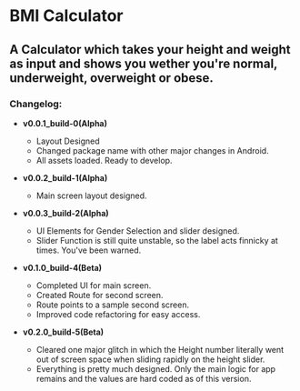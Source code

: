 # **BMI Calculator**
## A Calculator which takes your height and weight as input and shows you wether you're normal, underweight, overweight or obese.

### Changelog:

- **v0.0.1_build-0(Alpha)**
    - Layout Designed
    - Changed package name with other major changes in Android.
    - All assets loaded. Ready to develop.

- **v0.0.2_build-1(Alpha)**
    - Main screen layout designed.

- **v0.0.3_build-2(Alpha)**
    - UI Elements for Gender Selection and slider designed. 
    - Slider Function is still quite unstable, so the label acts finnicky at times. You've been warned.

- **v0.1.0_build-4(Beta)**
    - Completed UI for main screen.
    - Created Route for second screen.
    - Route points to a sample second screen.
    - Improved code refactoring for easy access.

- **v0.2.0_build-5(Beta)**
    - Cleared one major glitch in which the Height number literally went out of screen space when sliding rapidly on the height slider.
    - Everything is pretty much designed. Only the main logic for app remains and the values are hard coded as of this version.